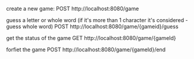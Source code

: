 create a new game:
POST http://localhost:8080/game

guess a letter or whole word (if it's more than 1 character it's considered - guess whole word)
POST http://localhost:8080/game/{gameid}/guess

get the status of the game
GET http://localhost:8080/game/{gameId}

forfiet the game
POST http://localhost:8080/game/{gameId}/end

